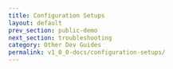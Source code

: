 ```yaml
---
title: Configuration Setups
layout: default
prev_section: public-demo
next_section: troubleshooting
category: Other Dev Guides
permalink: v1_0_0-docs/configuration-setups/
---
```

